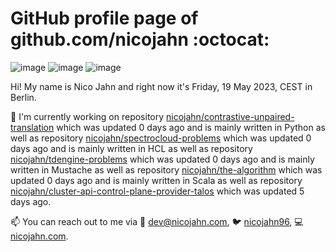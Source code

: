 # GitHub profile page of <!-- github -->github.com/nicojahn<!-- github --> :octocat:

![image](https://img.shields.io/badge/in%20progress%20since-aug.%201996-blue?style=flat) ![image](https://img.shields.io/badge/runs%20on-caffeine-brown?style=flat&logo=buy-me-a-coffee&logoColor=brown) ![image](https://img.shields.io/badge/homepage-blank-white?style=flat&?link=https://nicojahn.com&link=https://nicojahn.com)

Hi! My name is <!-- name -->Nico Jahn<!-- name --> and right now it's <!-- date -->Friday, 19 May 2023, CEST<!-- date --> in <!-- city -->Berlin<!-- city -->.

🔭 I'm currently working on <!-- projects -->repository [nicojahn/contrastive-unpaired-translation](https://github.com/nicojahn/contrastive-unpaired-translation) which was updated 0 days ago and is mainly written in Python as well as repository [nicojahn/spectrocloud-problems](https://github.com/nicojahn/spectrocloud-problems) which was updated 0 days ago and is mainly written in HCL as well as repository [nicojahn/tdengine-problems](https://github.com/nicojahn/tdengine-problems) which was updated 0 days ago and is mainly written in Mustache as well as repository [nicojahn/the-algorithm](https://github.com/nicojahn/the-algorithm) which was updated 0 days ago and is mainly written in Scala as well as repository [nicojahn/cluster-api-control-plane-provider-talos](https://github.com/nicojahn/cluster-api-control-plane-provider-talos) which was updated 5 days ago<!-- projects -->.

📫 You can reach out to me via <!-- contact -->:email: dev@nicojahn.com, :bird: [nicojahn96](https://twitter.com/nicojahn96), :computer: [nicojahn.com](https://nicojahn.com)<!-- contact -->.
